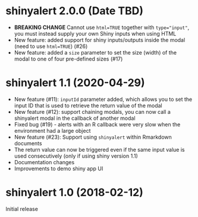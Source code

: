 # shinyalert 2.0.0 (Date TBD)

- **BREAKING CHANGE** Cannot use `html=TRUE` together with `type="input"`, you must instead supply your own Shiny inputs when using HTML
- New feature: added support for shiny inputs/outputs inside the modal (need to use `html=TRUE`) (#26)
- New feature: added a `size` parameter to set the size (width) of the modal to one of four pre-defined sizes (#17)

# shinyalert 1.1 (2020-04-29)

- New feature (#11): `inputId` parameter added, which allows you to set the input ID that is used to retrieve the return value of the modal
- New feature (#12): support chaining modals, you can now call a shinyalert modal in the callback of another modal
- Fixed bug (#19) - alerts with an R callback were very slow when the environment had a large object
- New feature (#23): Support using `shinyalert` within Rmarkdown documents
- The return value can now be triggered even if the same input value is used consecutively (only if using shiny version 1.1)
- Documentation changes
- Improvements to demo shiny app UI

# shinyalert 1.0 (2018-02-12)

Initial release
